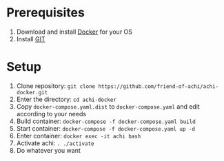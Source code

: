 # Prerequisites

1. Download and install [Docker](https://www.docker.com/get-started) for your OS
2. Install [GIT](https://git-scm.com/)

# Setup

1. Clone repository: `git clone https://github.com/friend-of-achi/achi-docker.git`
2. Enter the directory: `cd achi-docker`
3. Copy `docker-compose.yaml.dist` to `docker-compose.yaml` and edit according to your needs
4. Build container: `docker-compose -f docker-compose.yaml build`
5. Start container: `docker-compose -f docker-compose.yaml up -d`
6. Enter container: `docker exec -it achi bash`
7. Activate achi: `. ./activate`
8. Do whatever you want